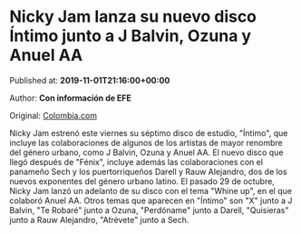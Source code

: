 
# Nicky Jam lanza su nuevo disco Íntimo junto a J Balvin, Ozuna y Anuel AA

Published at: **2019-11-01T21:16:00+00:00**

Author: **Con información de EFE**

Original: [Colombia.com](https://www.colombia.com/musica/noticias/nuevo-album-de-nicky-jam-246274)

Nicky Jam estrenó este viernes su séptimo disco de estudio, "Íntimo", que incluye las colaboraciones de algunos de los artistas de mayor renombre del género urbano, como J Balvin, Ozuna y Anuel AA.
El nuevo disco que llegó después de "Fénix", incluye además las colaboraciones con el panameño Sech y los puertorriqueños Darell y Rauw Alejandro, dos de los nuevos exponentes del género urbano latino. El pasado 29 de octubre, Nicky Jam lanzó un adelanto de su disco con el tema "Whine up", en el que colaboró Anuel AA.
Otros temas que aparecen en "Íntimo" son "X" junto a J Balvin, "Te Robaré" junto a Ozuna, "Perdóname" junto a Darell, "Quisieras" junto a Rauw Alejandro, "Atrévete" junto a Sech.
